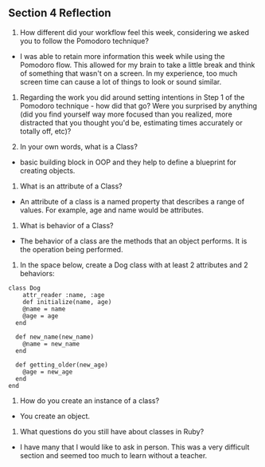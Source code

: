 ## Section 4 Reflection

1. How different did your workflow feel this week, considering we asked you to follow the Pomodoro technique?

- I was able to retain more information this week while using the Pomodoro flow. This allowed for my brain to take a little break and think of something that wasn't on a screen. In my experience, too much screen time can cause a lot of things to look or sound similar.

1. Regarding the work you did around setting intentions in Step 1 of the Pomodoro technique - how did that go? Were you surprised by anything (did you find yourself way more focused than you realized, more distracted that you thought you'd be, estimating times accurately or totally off, etc)?

1. In your own words, what is a Class?

- basic building block in OOP and they help to define a blueprint for creating objects.

1. What is an attribute of a Class?

- An attribute of a class is a named property that describes a range of values. For example, age and name would be attributes.

1. What is behavior of a Class?

- The behavior of a class are the methods that an object performs. It is the operation being performed.

1. In the space below, create a Dog class with at least 2 attributes and 2 behaviors:

```
class Dog
    attr_reader :name, :age
    def initialize(name, age)
    @name = name
    @age = age
  end

  def new_name(new_name)
    @name = new_name
  end

  def getting_older(new_age)
    @age = new_age
  end
end

```

1. How do you create an instance of a class?
- You create an object.
1. What questions do you still have about classes in Ruby?
- I have many that I would like to ask in person. This was a very difficult section and seemed too much to learn without a teacher.
